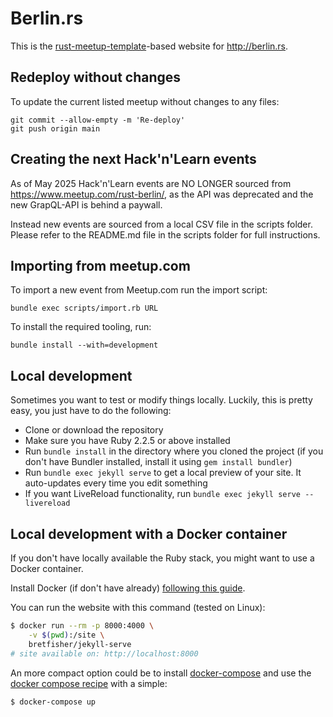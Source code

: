 # Berlin.rs

This is the [rust-meetup-template](http://github.com/rust-community/rust-meetup-template)-based website for http://berlin.rs.

## Redeploy without changes

To update the current listed meetup without changes to any files:

```
git commit --allow-empty -m 'Re-deploy'
git push origin main
```

## Creating the next Hack'n'Learn events

As of May 2025 Hack'n'Learn events are NO LONGER sourced from <https://www.meetup.com/rust-berlin/>, as the API was deprecated and the new GrapQL-API is behind a paywall.

Instead new events are sourced from a local CSV file in the scripts folder. Please refer to the README.md file in the scripts folder for full instructions.

## Importing from meetup.com

To import a new event from Meetup.com run the import script:

```
bundle exec scripts/import.rb URL
```

To install the required tooling, run:

```
bundle install --with=development
```

## Local development

Sometimes you want to test or modify things locally. Luckily, this is pretty easy, you just have to do the following:

- Clone or download the repository
- Make sure you have Ruby 2.2.5 or above installed
- Run `bundle install` in the directory where you cloned the project (if you don't have Bundler installed, install it using `gem install bundler`)
- Run `bundle exec jekyll serve` to get a local preview of your site. It auto-updates every time you edit something
- If you want LiveReload functionality, run `bundle exec jekyll serve --livereload`

## Local development with a Docker container

If you don't have locally available the Ruby stack, you might want to use a Docker container.

Install Docker (if don't have already) [following this guide](https://docs.docker.com/install/linux/docker-ce/ubuntu/#install-docker-ce).

You can run the website with this command (tested on Linux):
``` bash
$ docker run --rm -p 8000:4000 \
    -v $(pwd):/site \
    bretfisher/jekyll-serve
# site available on: http://localhost:8000
```

An more compact option could be to install [docker-compose](https://docs.docker.com/compose/install) and use the [docker compose recipe](https://github.com/berlinrs/berline.rs/blob/master/docker-compose.yml) with a simple:
``` bash
$ docker-compose up
```
